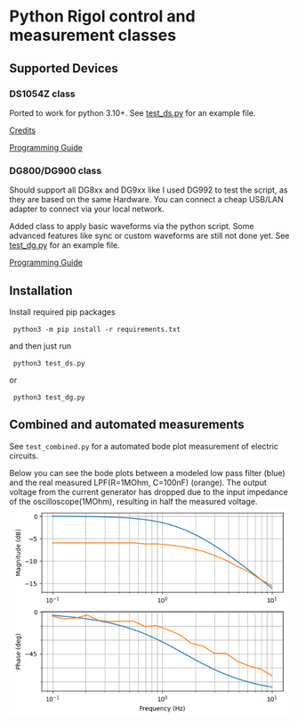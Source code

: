 # Python Rigol control and measurement classes

## Supported Devices

### DS1054Z class

Ported to work for python 3.10+. See [test_ds.py](test_ds.py) for an example file.

[Credits](https://github.com/charkster/rigol_ds1054z)

[Programming Guide](https://beyondmeasure.rigoltech.com/acton/attachment/1579/f-0386/1/-/-/-/-/DS1000Z_Programming%20Guide_EN.pdf)

### DG800/DG900 class

Should support all DG8xx and DG9xx like I used DG992 to test the script, as they are based on the same Hardware. You can connect a cheap USB/LAN adapter to connect via your local network.

Added class to apply basic waveforms via the python script. Some advanced features like sync or custom waveforms are still not done yet.
See [test_dg.py](test_dg.py) for an example file.

[Programming Guide](https://beyondmeasure.rigoltech.com/acton/attachment/1579/f-08aa/0/-/-/-/-/DG900_ProgrammingGuide_EN.pdf)

## Installation

Install required pip packages

```shell
 python3 -m pip install -r requirements.txt
```

and then just run

```shell
 python3 test_ds.py
```

or

```shell
 python3 test_dg.py
```

## Combined and automated measurements

See ```test_combined.py``` for a automated bode plot measurement of electric circuits.

Below you can see the bode plots between a modeled low pass filter (blue) and the real measured LPF(R=1MOhm, C=100nF) (orange). The output voltage from the current generator has dropped due to the input impedance of the oscilloscope(1MOhm), resulting in half the measured voltage.
![](BodePlot_lowpass.png)
